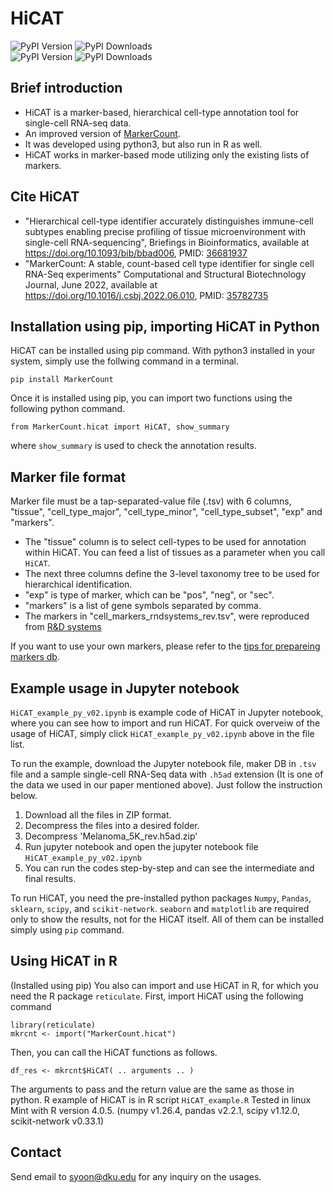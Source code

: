 # HiCAT

![PyPI Version](https://img.shields.io/pypi/v/MarkerCount.svg)  ![PyPI Downloads](https://img.shields.io/pypi/dm/MarkerCount.svg)  
![PyPI Version](https://img.shields.io/pypi/v/hicat.svg)  ![PyPI Downloads](https://img.shields.io/pypi/dm/hicat.svg)  

## Brief introduction
- HiCAT is a marker-based, hierarchical cell-type annotation tool for single-cell RNA-seq data.
- An improved version of [MarkerCount](https://github.com/combio-dku/MarkerCount).
- It was developed using python3, but also run in R as well.
- HiCAT works in marker-based mode utilizing only the existing lists of markers.

## Cite HiCAT
- "Hierarchical cell-type identifier accurately distinguishes immune-cell subtypes enabling precise profiling of tissue microenvironment with single-cell RNA-sequencing", Briefings in Bioinformatics, available at https://doi.org/10.1093/bib/bbad006, PMID: [36681937](https://pubmed.ncbi.nlm.nih.gov/36681937/)
- "MarkerCount: A stable, count-based cell type identifier for single cell RNA-Seq experiments" Computational and Structural Biotechnology Journal, June 2022, available at https://doi.org/10.1016/j.csbj.2022.06.010, PMID: [35782735](https://pubmed.ncbi.nlm.nih.gov/35782735/)

## Installation using pip, importing HiCAT in Python

HiCAT can be installed using pip command. With python3 installed in your system, simply use the follwing command in a terminal.

`pip install MarkerCount`

Once it is installed using pip, you can import two functions using the following python command.

`from MarkerCount.hicat import HiCAT, show_summary`

where `show_summary` is used to check the annotation results.

## Marker file format

Marker file must be a tap-separated-value file (.tsv) with 6 columns, "tissue", "cell_type_major", "cell_type_minor", "cell_type_subset", "exp" and "markers".
- The "tissue" column is to select cell-types to be used for annotation within HiCAT. You can feed a list of tissues as a parameter when you call `HiCAT`.
- The next three columns define the 3-level taxonomy tree to be used for hierarchical identification.
- "exp" is type of marker, which can be "pos", "neg", or "sec".
- "markers" is a list of gene symbols separated by comma.
- The markers in "cell_markers_rndsystems_rev.tsv", were reproduced from [R&D systems](https://www.rndsystems.com/resources/cell-markers)

If you want to use your own markers, please refer to the [tips for prepareing markers db](https://github.com/combio-dku/HiCAT/blob/main/PreparingMarkersDB.md).

## Example usage in Jupyter notebook

`HiCAT_example_py_v02.ipynb` is example code of HiCAT in Jupyter notebook, where you can see how to import and run HiCAT. For quick overveiw of the usage of HiCAT, simply click `HiCAT_example_py_v02.ipynb` above in the file list.

To run the example, download the Jupyter notebook file, maker DB in `.tsv` file and a sample single-cell RNA-Seq data with `.h5ad` extension (It is one of the data we used in our paper mentioned above). Just follow the instruction below.

1. Download all the files in ZIP format.
2. Decompress the files into a desired folder.
3. Decompress 'Melanoma_5K_rev.h5ad.zip'
4. Run jupyter notebook and open the jupyter notebook file `HiCAT_example_py_v02.ipynb`
5. You can run the codes step-by-step and can see the intermediate and final results.

To run HiCAT, you need the pre-installed python packages `Numpy`, `Pandas`, `sklearn`, `scipy`, and `scikit-network`.
`seaborn` and `matplotlib` are required only to show the results, not for the HiCAT itself.
All of them can be installed simply using `pip` command.

## Using HiCAT in R

(Installed using pip) You also can import and use HiCAT in R, for which you need the R package `reticulate`.
First, import HiCAT using the following command

`library(reticulate)`  
`mkrcnt <- import("MarkerCount.hicat")`

Then, you can call the HiCAT functions as follows.

`df_res <- mkrcnt$HiCAT( .. arguments .. )` 

The arguments to pass and the return value are the same as those in python.
R example of HiCAT is in R script `HiCAT_example.R`
Tested in linux Mint with R version 4.0.5. (numpy v1.26.4, pandas v2.2.1, scipy v1.12.0, scikit-network v0.33.1)

## Contact
Send email to syoon@dku.edu for any inquiry on the usages.

